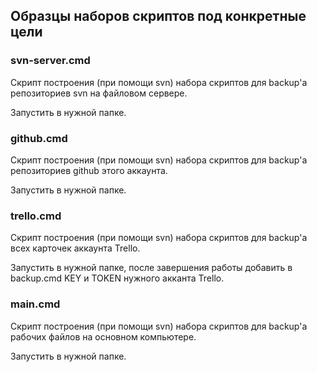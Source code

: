 ﻿
## Образцы наборов скриптов под конкретные цели

### svn-server.cmd

Скрипт построения (при помощи svn) набора скриптов для backup'a репозиториев svn на файловом сервере. 

Запустить в нужной папке.

### github.cmd

Скрипт построения (при помощи svn) набора скриптов для backup'a репозиториев github этого аккаунта. 

Запустить в нужной папке.

### trello.cmd

Скрипт построения (при помощи svn) набора скриптов для backup'a всех карточек аккаунта Trello.

Запустить в нужной папке, после завершения работы добавить в backup.cmd KEY и TOKEN нужного акканта Trello.

### main.cmd

Скрипт построения (при помощи svn) набора скриптов для backup'a рабочих файлов на основном компьютере. 

Запустить в нужной папке.
